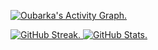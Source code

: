<!-- Contribution Graph -->
[![Oubarka's Activity Graph.](https://github-readme-activity-graph.vercel.app/graph?username=droubarka&theme=react-dark)](https://github.com/droubarka/droubarka)

<a href="https://github.com/droubarka/droubarka">
	<div style="text=decoration: none;">
		<img alt="GitHub Streak." src="https://streak-stats.demolab.com?user=droubarka&theme=react&card_width=400" style="text-align: left"/>
		<img alt="GitHub Stats." src="https://github-readme-stats.vercel.app/api?username=droubarka&show_icons=true&theme=react&rank_icon=github&card_width=300"/>
	</div>
</a>
